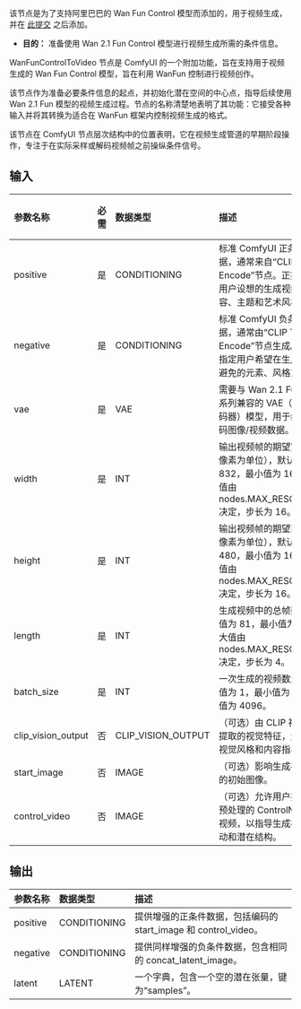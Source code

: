 该节点是为了支持阿里巴巴的 Wan Fun Control 模型而添加的，用于视频生成，并在 [此提交](https://github.com/comfyanonymous/ComfyUI/commit/3661c833bcc41b788a7c9f0e7bc48524f8ee5f82) 之后添加。

- **目的：** 准备使用 Wan 2.1 Fun Control 模型进行视频生成所需的条件信息。

WanFunControlToVideo 节点是 ComfyUI 的一个附加功能，旨在支持用于视频生成的 Wan Fun Control 模型，旨在利用 WanFun 控制进行视频创作。

该节点作为准备必要条件信息的起点，并初始化潜在空间的中心点，指导后续使用 Wan 2.1 Fun 模型的视频生成过程。节点的名称清楚地表明了其功能：它接受各种输入并将其转换为适合在 WanFun 框架内控制视频生成的格式。

该节点在 ComfyUI 节点层次结构中的位置表明，它在视频生成管道的早期阶段操作，专注于在实际采样或解码视频帧之前操纵条件信号。

## 输入

| 参数名称           | 必需 | 数据类型           | 描述                                                  | 默认值 |
|:-------------------|:---------|:-------------------|:-------------------------------------------------------------|:-------------|
| positive           | 是      | CONDITIONING       | 标准 ComfyUI 正条件数据，通常来自“CLIP Text Encode”节点。正提示描述用户设想的生成视频的内容、主题和艺术风格。 | N/A  |
| negative           | 是      | CONDITIONING       | 标准 ComfyUI 负条件数据，通常由“CLIP Text Encode”节点生成。负提示指定用户希望在生成视频中避免的元素、风格或伪影。 | N/A  |
| vae                | 是      | VAE                | 需要与 Wan 2.1 Fun 模型系列兼容的 VAE（变分自编码器）模型，用于编码和解码图像/视频数据。 | N/A  |
| width              | 是      | INT                | 输出视频帧的期望宽度（以像素为单位），默认值为 832，最小值为 16，最大值由 nodes.MAX_RESOLUTION 决定，步长为 16。 | 832  |
| height             | 是      | INT                | 输出视频帧的期望高度（以像素为单位），默认值为 480，最小值为 16，最大值由 nodes.MAX_RESOLUTION 决定，步长为 16。 | 480  |
| length             | 是      | INT                | 生成视频中的总帧数，默认值为 81，最小值为 1，最大值由 nodes.MAX_RESOLUTION 决定，步长为 4。 | 81   |
| batch_size         | 是      | INT                | 一次生成的视频数量，默认值为 1，最小值为 1，最大值为 4096。 | 1    |
| clip_vision_output | 否       | CLIP_VISION_OUTPUT | （可选）由 CLIP 视觉模型提取的视觉特征，允许进行视觉风格和内容指导。 | 无 |
| start_image        | 否       | IMAGE              | （可选）影响生成视频开头的初始图像。 | 无 |
| control_video      | 否       | IMAGE              | （可选）允许用户提供经过预处理的 ControlNet 参考视频，以指导生成视频的运动和潜在结构。| 无 |

## 输出

| 参数名称           | 数据类型           | 描述                                                  |
|:-------------------|:-------------------|:-------------------------------------------------------------|
| positive           | CONDITIONING       | 提供增强的正条件数据，包括编码的 start_image 和 control_video。 |
| negative           | CONDITIONING       | 提供同样增强的负条件数据，包含相同的 concat_latent_image。 |
| latent             | LATENT             | 一个字典，包含一个空的潜在张量，键为“samples”。 |
